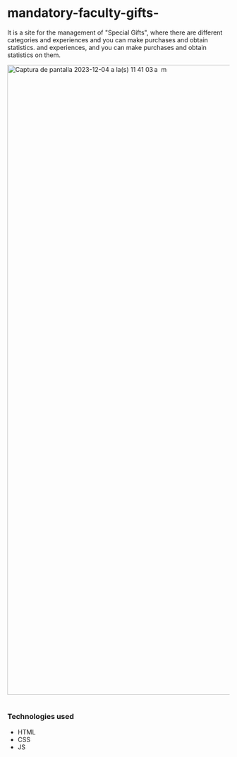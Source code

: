 # mandatory-faculty-gifts-
It is a site for the management of "Special Gifts", where there are different categories and experiences and you can make purchases and obtain statistics. and experiences, and you can make purchases and obtain statistics on them.

  
<img width="1430" alt="Captura de pantalla 2023-12-04 a la(s) 11 41 03 a  m" src="https://github.com/giovannigm/mandatory-faculty-gifts-/assets/58411051/cdc8a700-ded7-4690-a105-4d3ede609f9f">


#

### Technologies used
- HTML
- CSS
- JS
